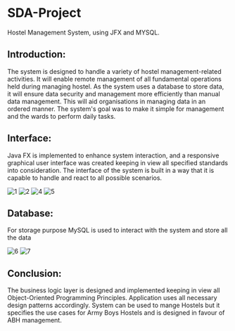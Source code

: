 # SDA-Project
Hostel Management System, using JFX and MYSQL.

## Introduction:

The system is designed to handle a variety of hostel management-related activities. It will enable remote management of all fundamental operations held during managing hostel. As the system uses a database to store data, it will ensure data security and management more efficiently than manual data management. This will aid organisations in managing data in an ordered manner.
The system's goal was to make it simple for management and the wards to perform daily tasks.
## Interface:

Java FX is implemented to enhance system interaction, and a responsive graphical user interface was created keeping in view all specified standards into consideration. The interface of the system is built in a way that it is capable to handle and react to all possible scenarios.

![1](https://user-images.githubusercontent.com/73307548/204140298-4e27492d-9f1e-4233-b994-6e99523d7334.png)
![2](https://user-images.githubusercontent.com/73307548/204140301-c0e06591-d5b7-4508-9f3e-df0119b7da13.png)
![4](https://user-images.githubusercontent.com/73307548/204140320-30ab3341-c50e-48a9-865e-384d833b181a.png)
![5](https://user-images.githubusercontent.com/73307548/204140325-e8d2f691-63f1-4920-99ed-57b1121a1bde.png)

## Database:

For storage purpose MySQL is used to interact with the system and store all the data

![6](https://user-images.githubusercontent.com/73307548/204140340-e0496a43-ccdc-4421-bbfc-79bafcb3e61d.png)
![7](https://user-images.githubusercontent.com/73307548/204140342-1c91dcd6-e956-42d1-8993-fcf647dc65ad.png)

## Conclusion:

The business logic layer is designed and implemented keeping in view all Object-Oriented Programming Principles. Application uses all necessary design patterns accordingly. 
System can be used to mange Hostels but it specifies the use cases for Army Boys Hostels and is designed in favour of ABH management.
